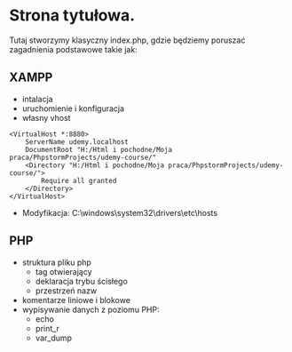 # Strona tytułowa.
Tutaj stworzymy klasyczny index.php, gdzie będziemy poruszać zagadnienia podstawowe takie jak:

## XAMPP

* intalacja
* uruchomienie i konfiguracja
* własny vhost

```
<VirtualHost *:8880>
    ServerName udemy.localhost
    DocumentRoot "H:/Html i pochodne/Moja praca/PhpstormProjects/udemy-course/"
    <Directory "H:/Html i pochodne/Moja praca/PhpstormProjects/udemy-course/">
        Require all granted
    </Directory>
</VirtualHost>
```
* Modyfikacja: C:\windows\system32\drivers\etc\hosts

## PHP

* struktura pliku php
  * tag otwierający
  * deklaracja trybu ścisłego
  * przestrzeń nazw
* komentarze liniowe i blokowe
* wypisywanie danych z poziomu PHP: 
  * echo
  * print_r
  * var_dump
